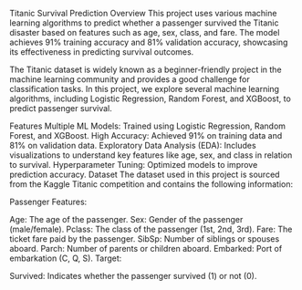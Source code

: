Titanic Survival Prediction
Overview
This project uses various machine learning algorithms to predict whether a passenger survived the Titanic disaster based on features such as age, sex, class, and fare. The model achieves 91% training accuracy and 81% validation accuracy, showcasing its effectiveness in predicting survival outcomes.

The Titanic dataset is widely known as a beginner-friendly project in the machine learning community and provides a good challenge for classification tasks. In this project, we explore several machine learning algorithms, including Logistic Regression, Random Forest, and XGBoost, to predict passenger survival.

Features
Multiple ML Models: Trained using Logistic Regression, Random Forest, and XGBoost.
High Accuracy: Achieved 91% on training data and 81% on validation data.
Exploratory Data Analysis (EDA): Includes visualizations to understand key features like age, sex, and class in relation to survival.
Hyperparameter Tuning: Optimized models to improve prediction accuracy.
Dataset
The dataset used in this project is sourced from the Kaggle Titanic competition and contains the following information:

Passenger Features:

Age: The age of the passenger.
Sex: Gender of the passenger (male/female).
Pclass: The class of the passenger (1st, 2nd, 3rd).
Fare: The ticket fare paid by the passenger.
SibSp: Number of siblings or spouses aboard.
Parch: Number of parents or children aboard.
Embarked: Port of embarkation (C, Q, S).
Target:

Survived: Indicates whether the passenger survived (1) or not (0).


 
 
